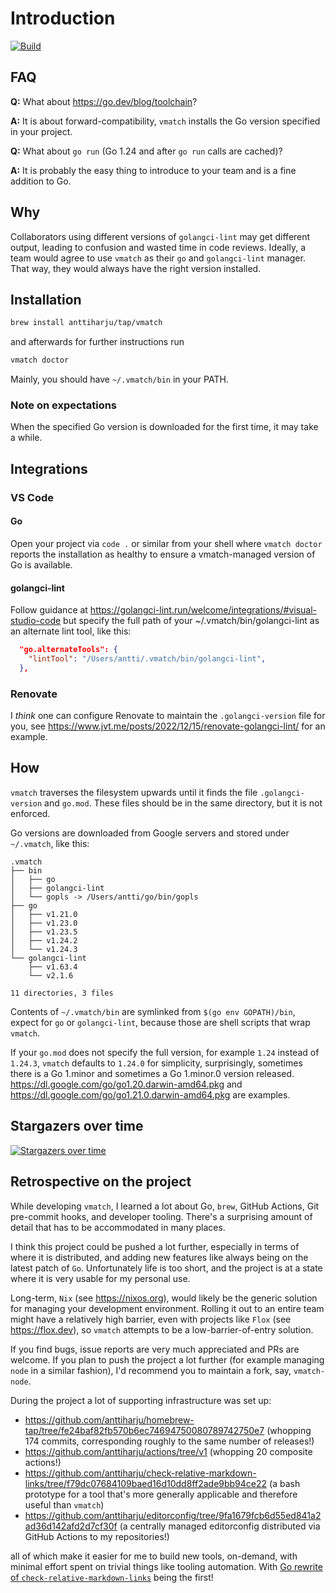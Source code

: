 # Introduction

[![Build](https://github.com/anttiharju/vmatch/actions/workflows/build.yml/badge.svg)](https://github.com/anttiharju/vmatch/actions/workflows/build.yml)

## FAQ

**Q:** What about https://go.dev/blog/toolchain?

**A:** It is about forward-compatibility, `vmatch` installs the Go version specified in your project.

**Q:** What about `go run` (Go 1.24 and after `go run` calls are cached)?

**A:** It is probably the easy thing to introduce to your team and is a fine addition to Go.

## Why

Collaborators using different versions of `golangci-lint` may get different output, leading to confusion and wasted time in code reviews. Ideally, a team would agree to use `vmatch` as their `go` and `golangci-lint` manager. That way, they would always have the right version installed.

## Installation

```sh
brew install anttiharju/tap/vmatch
```

and afterwards for further instructions run

```sh
vmatch doctor
```

Mainly, you should have `~/.vmatch/bin` in your PATH.

### Note on expectations

When the specified Go version is downloaded for the first time, it may take a while.

## Integrations

### VS Code

#### Go

Open your project via `code .` or similar from your shell where `vmatch doctor` reports the installation as healthy to ensure a vmatch-managed version of Go is available.

#### golangci-lint

Follow guidance at https://golangci-lint.run/welcome/integrations/#visual-studio-code but specify the full path of your ~/.vmatch/bin/golangci-lint as an alternate lint tool, like this:

```json
  "go.alternateTools": {
    "lintTool": "/Users/antti/.vmatch/bin/golangci-lint",
  },
```

### Renovate

I _think_ one can configure Renovate to maintain the `.golangci-version` file for you, see https://www.jvt.me/posts/2022/12/15/renovate-golangci-lint/ for an example.

## How

`vmatch` traverses the filesystem upwards until it finds the file `.golangci-version` and `go.mod`. These files should be in the same directory, but it is not enforced.

Go versions are downloaded from Google servers and stored under `~/.vmatch`, like this:

```tree
.vmatch
├── bin
│   ├── go
│   ├── golangci-lint
│   └── gopls -> /Users/antti/go/bin/gopls
├── go
│   ├── v1.21.0
│   ├── v1.23.0
│   ├── v1.23.5
│   ├── v1.24.2
│   └── v1.24.3
└── golangci-lint
    ├── v1.63.4
    └── v2.1.6

11 directories, 3 files
```

Contents of `~/.vmatch/bin` are symlinked from `$(go env GOPATH)/bin`, expect for `go` or `golangci-lint`, because those are shell scripts that wrap `vmatch`.

If your `go.mod` does not specify the full version, for example `1.24` instead of `1.24.3`, `vmatch` defaults to `1.24.0` for simplicity, surprisingly, sometimes there is a Go 1.minor and sometimes a Go 1.minor.0 version released. https://dl.google.com/go/go1.20.darwin-amd64.pkg and https://dl.google.com/go/go1.21.0.darwin-amd64.pkg are examples.

## Stargazers over time

[![Stargazers over time](https://starchart.cc/anttiharju/vmatch.svg?variant=adaptive)](https://starchart.cc/anttiharju/vmatch)

## Retrospective on the project

While developing `vmatch`, I learned a lot about Go, `brew`, GitHub Actions, Git pre-commit hooks, and developer tooling. There's a surprising amount of detail that has to be accommodated in many places.

I think this project could be pushed a lot further, especially in terms of where it is distributed, and adding new features like always being on the latest patch of `Go`. Unfortunately life is too short, and the project is at a state where it is very usable for my personal use.

Long-term, `Nix` (see https://nixos.org), would likely be the generic solution for managing your development environment. Rolling it out to an entire team might have a relatively high barrier, even with projects like `Flox` (see https://flox.dev), so `vmatch` attempts to be a low-barrier-of-entry solution.

If you find bugs, issue reports are very much appreciated and PRs are welcome. If you plan to push the project a lot further (for example managing `node` in a similar fashion), I'd recommend you to maintain a fork, say, `vmatch-node`.

During the project a lot of supporting infrastructure was set up:

- https://github.com/anttiharju/homebrew-tap/tree/fe24baf82fb570b6ec74694750080789742750e7 (whopping 174 commits, corresponding roughly to the same number of releases!)
- https://github.com/anttiharju/actions/tree/v1 (whopping 20 composite actions!)
- https://github.com/anttiharju/check-relative-markdown-links/tree/f79dc07684109baed16d10dd8ff2ade9bb94ce22 (a bash prototype for a tool that's more generally applicable and therefore useful than `vmatch`)
- https://github.com/anttiharju/editorconfig/tree/9fa1679fcb6d55ed841a2ad36d142afd2d7cf30f (a centrally managed editorconfig distributed via GitHub Actions to my repositories!)

all of which make it easier for me to build new tools, on-demand, with minimal effort spent on trivial things like tooling automation. With [Go rewrite of `check-relative-markdown-links`](https://github.com/anttiharju/check-relative-markdown-links/issues/5) being the first!
